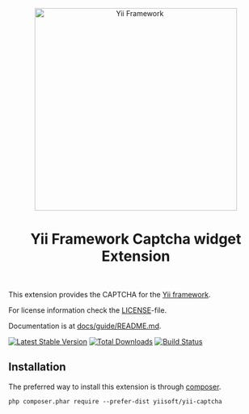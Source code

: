 <p align="center">
    <a href="http://www.yiiframework.com/" target="_blank">
        <img src="https://www.yiiframework.com/files/logo/yii.png" width="400" alt="Yii Framework" />
    </a>
    <h1 align="center">Yii Framework Captcha widget Extension</h1>
    <br>
</p>

This extension provides the CAPTCHA for the [Yii framework](http://www.yiiframework.com).

For license information check the [LICENSE](LICENSE.md)-file.

Documentation is at [docs/guide/README.md](docs/guide/README.md).

[![Latest Stable Version](https://poser.pugx.org/yiisoft/yii-captcha/v/stable.png)](https://packagist.org/packages/yiisoft/yii-captcha)
[![Total Downloads](https://poser.pugx.org/yiisoft/yii-captcha/downloads.png)](https://packagist.org/packages/yiisoft/yii-captcha)
[![Build Status](https://travis-ci.org/yiisoft/yii-captcha.svg?branch=master)](https://travis-ci.org/yiisoft/yii-captcha)


Installation
------------

The preferred way to install this extension is through [composer](http://getcomposer.org/download/).

```
php composer.phar require --prefer-dist yiisoft/yii-captcha
```
